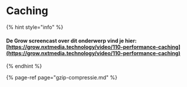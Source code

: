 # Caching

{% hint style="info" %}
#### De Grow screencast over dit onderwerp vind je hier: [https://grow.nxtmedia.technology/video/110-performance-caching](https://grow.nxtmedia.technology/video/110-performance-caching)
{% endhint %}

{% page-ref page="gzip-compressie.md" %}




